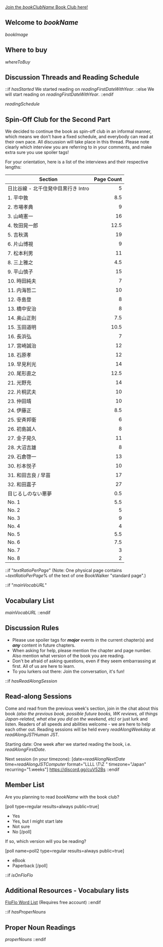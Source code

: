<!-- 
$bookName$ ($bookClubName$ Book Club)

^^^^^^^^^^^^^^^ Use this for the thread title!
-->

[Join the $bookClubName$ Book Club here!]($bookClubURL$) 

## Welcome to $bookName$
$bookImage$

 ## Where to buy 
$whereToBuy$ 

## Discussion Threads and Reading Schedule
::if $hasStarted$
We started reading on $readingFirstDateWithYear$.
::else
We will start reading on $readingFirstDateWithYear$.
::endif

$readingSchedule$

## Spin-Off Club for the Second Part

We decided to continue the book as spin-off club in an informal manner, which means we don't have a fixed schedule, and everybody can read at their own pace. All discussion will take place in this thread. Please note clearly which interview you are referring to in your comments, and make extra sure you use spoiler tags!

For your orientation, here is a list of the interviews and their respective lengths:

| Section                | Page Count |
|------------------------| -: |
| 日比谷線 - 北千住発中目黒行き Intro |5 |
| 1. 平中敦                 |8.5 |
| 2. 市場孝典                |9 |
| 3. 山崎憲一                |16 |
| 4. 牧田晃一郎               |12.5 |
| 5. 吉秋満                 |19 |
| 6. 片山博視                |9 |
| 7. 松本利男                |11 |
| 8. 三上雅之                |4.5 |
| 9. 平山慎子                |15 |
| 10. 時田純夫               |7 |
| 11. 内海哲二               |10 |
| 12. 寺島登                |8 |
| 13. 橋中安治               |8 |
| 14. 奥山正則               |7.5 |
| 15. 玉田道明               |10.5 |
| 16. 長浜弘                |7 |
| 17. 宮崎誠治               |12 |
| 18. 石原孝                |12 |
| 19. 早見利光               |14 |
| 20. 尾形直之               |12.5 |
| 21. 光野充                |14 |
| 22. 片桐武夫               |10 |
| 23. 仲田靖                |10 |
| 24. 伊藤正                |8.5 |
| 25. 安斉邦衛               |6 |
| 26. 初島誠人               |8 |
| 27. 金子晃久               |11 |
| 28. 大沼吉雄               |8 |
| 29. 石倉啓一               |13 |
| 30. 杉本悦子               |10 |
| 31. 和田吉良 / 早苗          |17 |
| 32. 和田嘉子               |27 |
| 目じるしのない悪夢              |0.5 |
| No. 1                  |5.5 |
| No. 2                  |5 |
| No. 3                  |9 |
| No. 4                  |4 |
| No. 5                  |5.5 |
| No. 6                  |7.5 |
| No. 7                  |3 |
| No. 8                  |2 |


::if "$textRatioPerPage$"
(Note: One physical page contains ~$textRatioPerPage$% of the text of one BookWalker "standard page".)

::if "$mainVocabURL$"
## Vocabulary List

$mainVocabURL$
::endif

## Discussion Rules
 * Please use spoiler tags for **_major_** events in the current chapter(s) and **_any_** content in future chapters. 
* When asking for help, please mention the chapter and page number. Also mention what version of the book you are reading. 
* Don't be afraid of asking questions, even if they seem embarrassing at first. All of us are here to learn. 
* To you lurkers out there: Join the conversation, it's fun! 

::if $hasReadAlongSession$
## Read-along Sessions

Come and read from the previous week's section, join in the chat about this book _(also the previous book, possible future books, WK reviews, all things Japan-related, what else you did on the weekend, etc)_ or just lurk and listen.  Readers of all speeds and abilities welcome - we are here to help each other out. Reading sessions will be held every $readAlongWeekday$ at $readAlongJSTHuman$ JST. 

Starting date: One week after we started reading the book, i.e. $readAlongFirstDate$.

Next session (in your timezone): [date=$readAlongNextDate$ time=$readAlongJSTComputer$ format="LLLL \T\Z " timezone="Japan" recurring="1.weeks"]
https://discord.gg/cuV52Bs 
::endif

## Member List

Are you planning to read $bookName$ with the book club?

[poll type=regular results=always public=true]
* Yes
* Yes, but I might start late
* Not sure
* No
[/poll]

If so, which version will you be reading?

[poll name=poll2 type=regular results=always public=true]
* eBook
* Paperback
[/poll]

::if $isOnFloFlo$
## Additional Resources - Vocabulary lists
[FloFlo Word List](https://floflo.moe/books/) (Requires free account)
::endif

::if $hasProperNouns$
## Proper Noun Readings
$properNouns$
::endif
